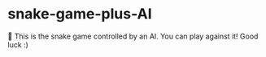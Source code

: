 # snake-game-plus-AI
🐍 This is the snake game controlled by an AI. You can play against it! Good luck :)

